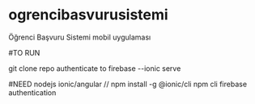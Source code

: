 # ogrencibasvurusistemi
Öğrenci Başvuru Sistemi mobil uygulaması

#TO RUN

git clone repo
authenticate to firebase
--ionic serve 


#NEED
nodejs
ionic/angular  // npm install -g @ionic/cli
npm cli
firebase authentication
